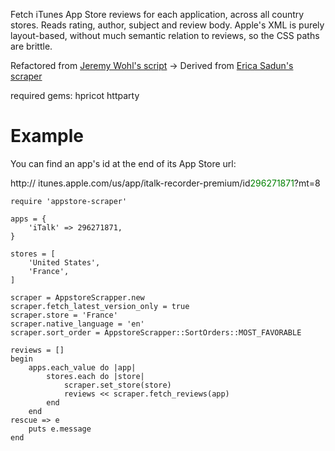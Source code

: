 Fetch iTunes App Store reviews for each application, across all country stores. Reads rating, author, subject and review body. Apple's XML is purely layout-based, without much semantic relation to reviews, so the CSS paths are brittle.

Refactored from [Jeremy Wohl's script](https://github.com/jeremywohl/iphone-scripts) -> Derived from [Erica Sadun's scraper](http://blogs.oreilly.com/iphone/2008/08/scraping-appstore-reviews.html)

required gems: 
hpricot
httparty

# Example

You can find an app's id at the end of its App Store url:

http:// itunes.apple.com/us/app/italk-recorder-premium/id<font color="green">296271871</font>?mt=8


	require 'appstore-scraper'

	apps = {
  		'iTalk' => 296271871,
	}

	stores = [
		'United States',
		'France',
	]

	scraper = AppstoreScrapper.new
	scraper.fetch_latest_version_only = true
	scraper.store = 'France'
	scraper.native_language = 'en'
	scraper.sort_order = AppstoreScrapper::SortOrders::MOST_FAVORABLE

	reviews = []
	begin
		apps.each_value do |app|
			stores.each do |store|
				scraper.set_store(store)
				reviews << scraper.fetch_reviews(app)
			end
		end
	rescue => e
		puts e.message
	end

